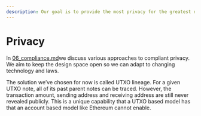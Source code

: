 ```yaml
---
description: Our goal is to provide the most privacy for the greatest number of people.
---
```


# Privacy

In [06\_compliance.md](../payy-network/06_compliance.md "mention")we discuss various approaches to compliant privacy. We aim to keep the design space open so we can adapt to changing technology and laws.

The solution we’ve chosen for now is called UTXO lineage. For a given UTXO note, all of its past parent notes can be traced. However, the transaction amount, sending address and receiving address are still never revealed publicly. This is a unique capability that a UTXO based model has that an account based model like Ethereum cannot enable.
